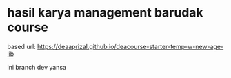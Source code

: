 <h1>hasil karya management barudak course</h1>

based url: https://deaaprizal.github.io/deacourse-starter-temp-w-new-age-lib

<p>ini branch dev yansa</p>
